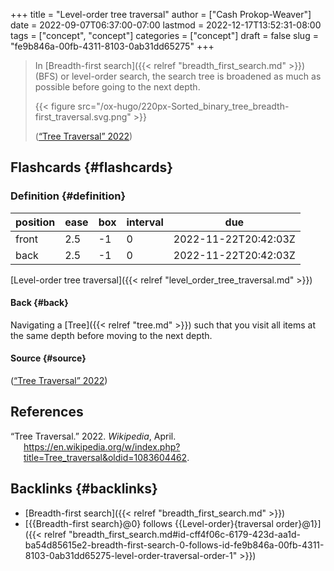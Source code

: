 +++
title = "Level-order tree traversal"
author = ["Cash Prokop-Weaver"]
date = 2022-09-07T06:37:00-07:00
lastmod = 2022-12-17T13:52:31-08:00
tags = ["concept", "concept"]
categories = ["concept"]
draft = false
slug = "fe9b846a-00fb-4311-8103-0ab31dd65275"
+++

> In [Breadth-first search]({{< relref "breadth_first_search.md" >}}) (BFS) or level-order search, the search tree is broadened as much as possible before going to the next depth.
>
> {{< figure src="/ox-hugo/220px-Sorted_binary_tree_breadth-first_traversal.svg.png" >}}
>
> (<a href="#citeproc_bib_item_1">“Tree Traversal” 2022</a>)


## Flashcards {#flashcards}


### Definition {#definition}

| position | ease | box | interval | due                  |
|----------|------|-----|----------|----------------------|
| front    | 2.5  | -1  | 0        | 2022-11-22T20:42:03Z |
| back     | 2.5  | -1  | 0        | 2022-11-22T20:42:03Z |

[Level-order tree traversal]({{< relref "level_order_tree_traversal.md" >}})


#### Back {#back}

Navigating a [Tree]({{< relref "tree.md" >}}) such that you visit all items at the same depth before moving to the next depth.


#### Source {#source}

(<a href="#citeproc_bib_item_1">“Tree Traversal” 2022</a>)

## References

<style>.csl-entry{text-indent: -1.5em; margin-left: 1.5em;}</style><div class="csl-bib-body">
  <div class="csl-entry"><a id="citeproc_bib_item_1"></a>“Tree Traversal.” 2022. <i>Wikipedia</i>, April. <a href="https://en.wikipedia.org/w/index.php?title=Tree_traversal&oldid=1083604462">https://en.wikipedia.org/w/index.php?title=Tree_traversal&#38;oldid=1083604462</a>.</div>
</div>


## Backlinks {#backlinks}

-   [Breadth-first search]({{< relref "breadth_first_search.md" >}})
-   [{{Breadth-first search}@0} follows {{Level-order}{traversal order}@1}]({{< relref "breadth_first_search.md#id-cff4f06c-6179-423d-aa1d-ba54d85615e2-breadth-first-search-0-follows-id-fe9b846a-00fb-4311-8103-0ab31dd65275-level-order-traversal-order-1" >}})
